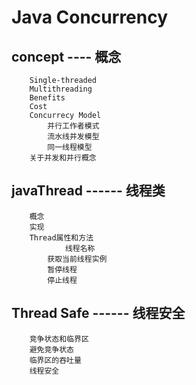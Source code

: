 # Java Concurrency  

## concept   ----   概念

		Single-threaded
		Multithreading		
		Benefits
		Cost
		Concurrecy Model
			并行工作者模式
			流水线并发模型
			同一线程模型
		关于并发和并行概念

## javaThread   ------  线程类

		概念
		实现
		Thread属性和方法
		        线程名称
			获取当前线程实例
			暂停线程
			停止线程


##  Thread Safe  ------ 线程安全

		竞争状态和临界区
		避免竞争状态
		临界区的吞吐量
		线程安全








